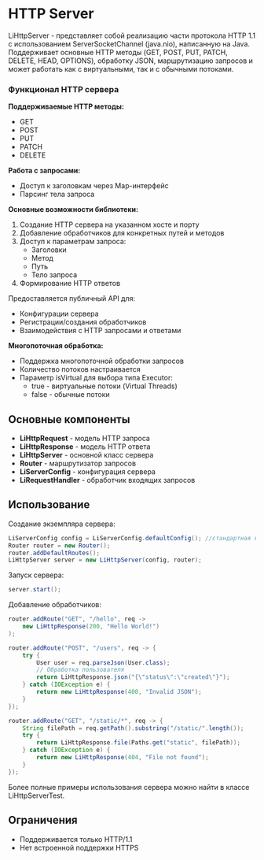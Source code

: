 # HTTP Server
LiHttpServer - представляет собой реализацию части протокола HTTP 1.1 с использованием ServerSocketChannel (java.nio), написанную на Java. Поддерживает основные HTTP методы (GET, POST, PUT, PATCH, DELETE, HEAD, OPTIONS), обработку JSON, маршрутизацию запросов и может работать как с виртуальными, так и с обычными потоками.

### Функционал HTTP сервера
**Поддерживаемые HTTP методы:**
- GET
- POST
- PUT
- PATCH
- DELETE

**Работа с запросами:**
- Доступ к заголовкам через Map-интерфейс
- Парсинг тела запроса

**Основные возможности библиотеки:**
1. Создание HTTP сервера на указанном хосте и порту
2. Добавление обработчиков для конкретных путей и методов
3. Доступ к параметрам запроса:
   - Заголовки
   - Метод
   - Путь
   - Тело запроса
4. Формирование HTTP ответов

Предоставляется публичный API для:
- Конфигурации сервера
- Регистрации/создания обработчиков
- Взаимодействия с HTTP запросами и ответами

**Многопоточная обработка:**
- Поддержка многопоточной обработки запросов
- Количество потоков настраивается
- Параметр isVirtual для выбора типа Executor:
  - true - виртуальные потоки (Virtual Threads)
  - false - обычные потоки

## Основные компоненты
- **LiHttpRequest** - модель HTTP запроса
- **LiHttpResponse** - модель HTTP ответа
- **LiHttpServer** - основной класс сервера
- **Router** - маршрутизатор запросов
- **LiServerConfig** - конфигурация сервера
- **LiRequestHandler** - обработчик входящих запросов

## Использование

Создание экземпляра сервера:
```java
LiServerConfig config = LiServerConfig.defaultConfig(); //стандартная конфигурация сервера
Router router = new Router();
router.addDefaultRoutes(); 
LiHttpServer server = new LiHttpServer(config, router);
```

Запуск сервера:
```java
server.start();
```

Добавление обработчиков:
```java
router.addRoute("GET", "/hello", req -> 
    new LiHttpResponse(200, "Hello World!")
);

router.addRoute("POST", "/users", req -> {
    try {
        User user = req.parseJson(User.class);
        // Обработка пользователя
        return LiHttpResponse.json("{\"status\":\"created\"}");
    } catch (IOException e) {
        return new LiHttpResponse(400, "Invalid JSON");
    }
});

router.addRoute("GET", "/static/*", req -> {
    String filePath = req.getPath().substring("/static/".length());
    try {
        return LiHttpResponse.file(Paths.get("static", filePath));
    } catch (IOException e) {
        return new LiHttpResponse(404, "File not found");
    }
});
```

Более полные примеры использования сервера можно найти в классе LiHttpServerTest.

## Ограничения
- Поддерживается только HTTP/1.1
- Нет встроенной поддержки HTTPS

